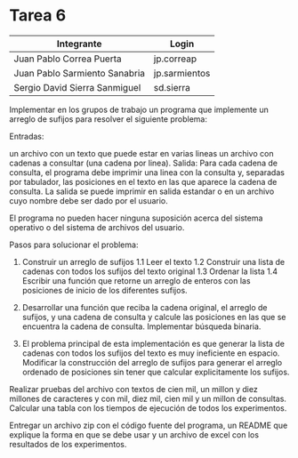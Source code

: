 # Tarea 6<br />

| Integrante | Login |
| ------ | ------ |
| Juan Pablo Correa Puerta | jp.correap |
| Juan Pablo Sarmiento Sanabria | jp.sarmientos |
| Sergio David Sierra Sanmiguel | sd.sierra |

Implementar en los grupos de trabajo un programa que implemente un arreglo de sufijos para resolver el siguiente problema:

Entradas:

un archivo con un texto que puede estar en varias lineas
un archivo con cadenas a consultar (una cadena por linea).
Salida: Para cada cadena de consulta, el programa debe imprimir una linea con la consulta y, separadas por tabulador, las posiciones en el texto en las que aparece la cadena de consulta. La salida se puede imprimir en salida estandar o en un archivo cuyo nombre debe ser dado por el usuario.

El programa no pueden hacer ninguna suposición acerca del sistema operativo o del sistema de archivos del usuario.

Pasos para solucionar el problema:

1. Construir un arreglo de sufijos
1.1 Leer el texto
1.2 Construir una lista de cadenas con todos los sufijos del texto original
1.3 Ordenar la lista
1.4 Escribir una función que retorne un arreglo de enteros con las posiciones de inicio de los diferentes sufijos.

2. Desarrollar una función que reciba la cadena original, el arreglo de sufijos, y una cadena de consulta y calcule las posiciones en las que se encuentra la cadena de consulta. Implementar búsqueda binaria.

3. El problema principal de esta implementación es que generar la lista de cadenas con todos los sufijos del texto es muy ineficiente en espacio. Modificar la construcción del arreglo de sufijos para generar el arreglo ordenado de posiciones sin tener que calcular explicitamente los sufijos.

Realizar pruebas del archivo con textos de cien mil, un millon y diez millones de caracteres y con mil, diez mil, cien mil y un millon de consultas. Calcular una tabla con los tiempos de ejecución de todos los experimentos.

Entregar un archivo zip con el código fuente del programa, un README que explique la forma en que se debe usar y un archivo de excel con los resultados de los experimentos.
